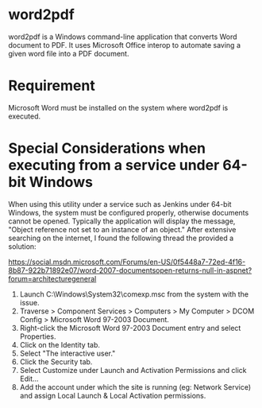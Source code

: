 # word2pdf
word2pdf is a Windows command-line application that converts Word document to PDF. It uses Microsoft Office interop to automate saving a given word file into a PDF document.

# Requirement
Microsoft Word must be installed on the system where word2pdf is executed.

# Special Considerations when executing from a service under 64-bit Windows
When using this utility under a service such as Jenkins under 64-bit Windows, the system must be configured properly, otherwise documents cannot be opened. Typically the application will display the message, "Object reference not set to an instance of an object." After extensive searching on the internet, I found the following thread the provided a solution:

https://social.msdn.microsoft.com/Forums/en-US/0f5448a7-72ed-4f16-8b87-922b71892e07/word-2007-documentsopen-returns-null-in-aspnet?forum=architecturegeneral

1. Launch C:\Windows\System32\comexp.msc from the system with the issue.
2. Traverse > Component Services > Computers > My Computer > DCOM Config > Microsoft Word 97-2003 Document.
3. Right-click the Microsoft Word 97-2003 Document entry and select Properties.
4. Click on the Identity tab.
5. Select "The interactive user."
6. Click the Security tab.
7. Select Customize under Launch and Activation Permissions and click Edit…
8. Add the account under which the site is running (eg: Network Service) and assign Local Launch & Local Activation permissions.
